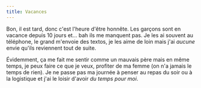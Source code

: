 ```yaml
---
title: Vacances
---
```


Bon, il est tard, donc c'est l'heure d'être honnête. Les garçons sont en vacance depuis 10 jours et… bah ils me manquent pas. Je les ai souvent au téléphone, le grand m'envoie des textos, je les aime de loin mais j'ai *aucune* envie qu'ils reviennent tout de suite.

Évidemment, ça me fait me sentir comme un mauvais père mais en même temps, je peux faire ce que je veux, profiter de ma femme (on n'a jamais le temps de rien). Je ne passe pas ma journée à penser au repas du soir ou à la logistique et j'ai le loisir d'avoir *du temps pour moi*.